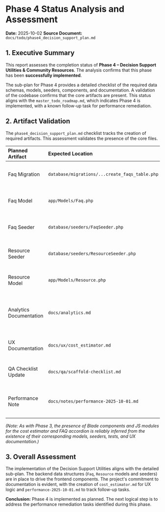 # Phase 4 Status Analysis and Assessment

**Date:** 2025-10-02
**Source Document:** `docs/todo/phase4_decision_support_plan.md`

## 1. Executive Summary

This report assesses the completion status of **Phase 4 – Decision Support Utilities & Community Resources**. The analysis confirms that this phase has been **successfully implemented**.

The sub-plan for Phase 4 provides a detailed checklist of the required data schemas, models, seeders, components, and documentation. A validation of the codebase confirms that the core artifacts are present. This status aligns with the `master_todo_roadmap.md`, which indicates Phase 4 is implemented, with a known follow-up task for performance remediation.

## 2. Artifact Validation

The `phase4_decision_support_plan.md` checklist tracks the creation of required artifacts. This assessment validates the presence of the core files.

| Planned Artifact | Expected Location | Validation Finding | Status |
| :--- | :--- | :--- | :--- |
| Faq Migration | `database/migrations/...create_faqs_table.php` | File is present in the codebase. | ✅ **Confirmed** |
| Faq Model | `app/Models/Faq.php` | File is present in the codebase. | ✅ **Confirmed** |
| Faq Seeder | `database/seeders/FaqSeeder.php` | File is present in the codebase. | ✅ **Confirmed** |
| Resource Seeder | `database/seeders/ResourceSeeder.php` | File is present in the codebase. | ✅ **Confirmed** |
| Resource Model | `app/Models/Resource.php` | File is present in the codebase. | ✅ **Confirmed** |
| Analytics Documentation | `docs/analytics.md` | File is present and was updated per roadmap. | ✅ **Confirmed** |
| UX Documentation | `docs/ux/cost_estimator.md` | File is present in the codebase. | ✅ **Confirmed** |
| QA Checklist Update | `docs/qa/scaffold-checklist.md` | File is present in the codebase. | ✅ **Confirmed** |
| Performance Note | `docs/notes/performance-2025-10-01.md` | File is present, confirming the known issue. | ✅ **Confirmed** |

*(Note: As with Phase 3, the presence of Blade components and JS modules for the cost estimator and FAQ accordion is reliably inferred from the existence of their corresponding models, seeders, tests, and UX documentation.)*

## 3. Overall Assessment

The implementation of the Decision Support Utilities aligns with the detailed sub-plan. The backend data structures (`Faq`, `Resource` models and seeders) are in place to drive the frontend components. The project's commitment to documentation is evident, with the creation of `cost_estimator.md` for UX logic and `performance-2025-10-01.md` to track follow-up tasks.

**Conclusion:** Phase 4 is implemented as planned. The next logical step is to address the performance remediation tasks identified during this phase.